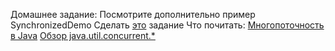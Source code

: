 Домашнее задание:
	Посмотрите дополнительно пример SynchronizedDemo
	Сделать [это](https://github.com/Gamzat/NCEdu2015/tree/master/seminars/s1/homework/README.md) задание
Что почитать:
	[Многопоточность в Java](http://habrahabr.ru/post/164487/)
	[Обзор java.util.concurrent.*](http://habrahabr.ru/company/luxoft/blog/157273/)
